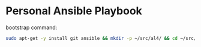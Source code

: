 Personal Ansible Playbook
=========================

bootstrap command:

```sh
sudo apt-get -y install git ansible && mkdir -p ~/src/al4/ && cd ~/src/ansible-playbook && git clone git@github.com:al4/ansible-playbook.git && ansible-playbook ./ansible-playbook/main.yaml
```
